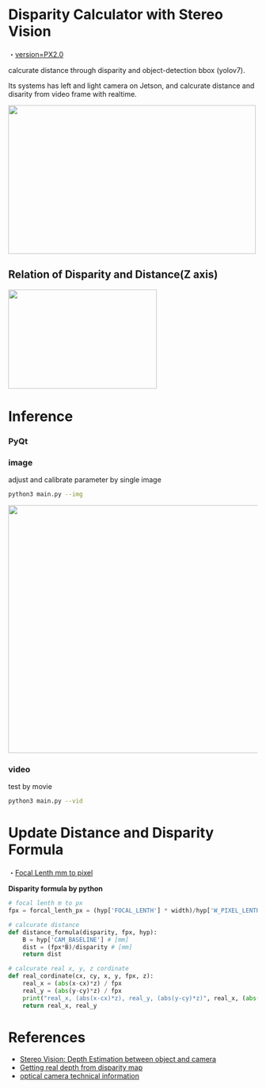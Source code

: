 # Disparity Calculator with Stereo Vision

・[version=PX2.0](https://github.com/madara-tribe/SW-onnx-DisparityCalculator-PX2.0/tree/px2.0)


calcurate distance through disparity and object-detection bbox (yolov7).

Its systems has left and light camera on Jetson, and calcurate distance and disarity from video frame with realtime.

<img src="https://user-images.githubusercontent.com/48679574/208080750-93395d41-45a5-434e-91de-5a8a0928e53e.png" width="500" height="300"/>


## Relation of Disparity and Distance(Z axis)

<img src="https://user-images.githubusercontent.com/48679574/208106182-219e477f-7608-4fd0-9345-7d29ab568933.jpg" width="300" height="200"/>



# Inference

### PyQt

### image
adjust and calibrate parameter by single image 
```sh
python3 main.py --img
```

<img src="https://github.com/madara-tribe/SW-onnx-DisparityCalculator-PX2.2/assets/48679574/cdb83bdf-4120-4dd6-9e42-88d653e4c856" width="600" height="500"/>

### video
test by movie 

```sh
python3 main.py --vid
```

# Update Distance and Disparity Formula

・[Focal Lenth mm to pixel](https://answers.opencv.org/question/17076/conversion-focal-distance-from-mm-to-pixels/)


<b>Disparity formula by python</b>
```python
# focal lenth m to px
fpx = forcal_lenth_px = (hyp['FOCAL_LENTH'] * width)/hyp['W_PIXEL_LENTH'] # [px]

# calcurate distance
def distance_formula(disparity, fpx, hyp):
    B = hyp['CAM_BASELINE'] # [mm]
    dist = (fpx*B)/disparity # [mm]
    return dist

# calcurate real x, y, z cordinate
def real_cordinate(cx, cy, x, y, fpx, z):
    real_x = (abs(x-cx)*z) / fpx
    real_y = (abs(y-cy)*z) / fpx
    print("real_x, (abs(x-cx)*z), real_y, (abs(y-cy)*z)", real_x, (abs(x-cx)*z), real_y, (abs(y-cy)*z))
    return real_x, real_y
```



# References
- [Stereo Vision: Depth Estimation between object and camera](https://medium.com/analytics-vidhya/distance-estimation-cf2f2fd709d8)
- [Getting real depth from disparity map](https://stackoverflow.com/questions/23039961/getting-real-depth-from-disparity-map)
- [optical camera technical information](https://www.shodensha-inc.co.jp/solution/)
